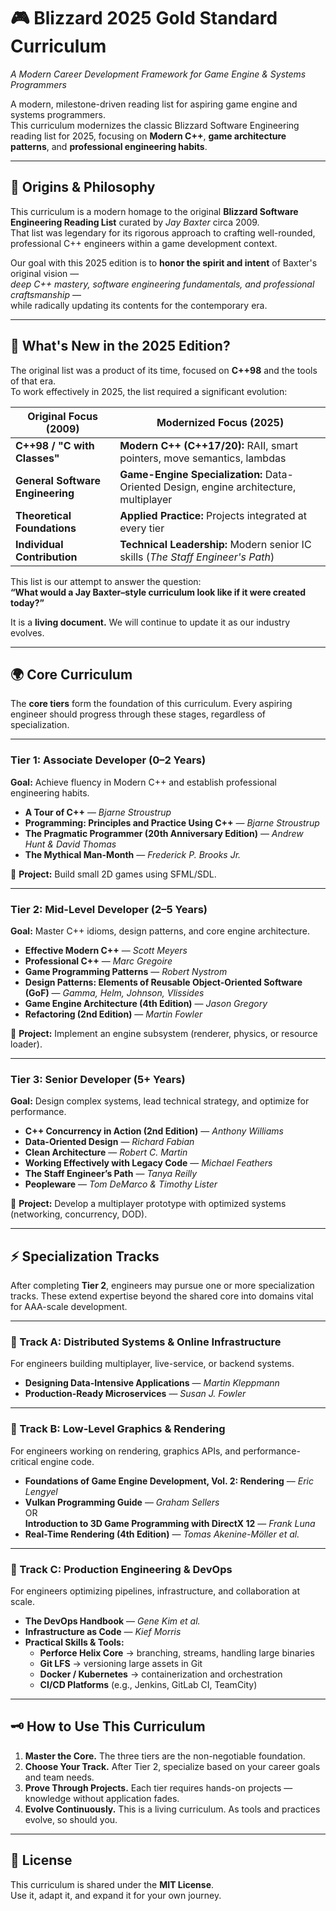 # 🎮 Blizzard 2025 Gold Standard Curriculum
*A Modern Career Development Framework for Game Engine & Systems Programmers*

A modern, milestone-driven reading list for aspiring game engine and systems programmers.  
This curriculum modernizes the classic Blizzard Software Engineering reading list for 2025, focusing on **Modern C++**, **game architecture patterns**, and **professional engineering habits**.

---

## 📖 Origins & Philosophy

This curriculum is a modern homage to the original **Blizzard Software Engineering Reading List** curated by *Jay Baxter* circa 2009.  
That list was legendary for its rigorous approach to crafting well-rounded, professional C++ engineers within a game development context.

Our goal with this 2025 edition is to **honor the spirit and intent** of Baxter's original vision —  
*deep C++ mastery, software engineering fundamentals, and professional craftsmanship* —  
while radically updating its contents for the contemporary era.

---

## 🚀 What's New in the 2025 Edition?

The original list was a product of its time, focused on **C++98** and the tools of that era.  
To work effectively in 2025, the list required a significant evolution:

| Original Focus (2009) | Modernized Focus (2025) |
|-----------------------|--------------------------|
| **C++98 / "C with Classes"** | **Modern C++ (C++17/20):** RAII, smart pointers, move semantics, lambdas |
| **General Software Engineering** | **Game-Engine Specialization:** Data-Oriented Design, engine architecture, multiplayer |
| **Theoretical Foundations** | **Applied Practice:** Projects integrated at every tier |
| **Individual Contribution** | **Technical Leadership:** Modern senior IC skills (*The Staff Engineer's Path*) |

This list is our attempt to answer the question:  
**“What would a Jay Baxter–style curriculum look like if it were created today?”**

It is a **living document.** We will continue to update it as our industry evolves.  

---

## 🌍 Core Curriculum

The **core tiers** form the foundation of this curriculum. Every aspiring engineer should progress through these stages, regardless of specialization.

---

### **Tier 1: Associate Developer (0–2 Years)**
**Goal:** Achieve fluency in Modern C++ and establish professional engineering habits.

- **A Tour of C++** — *Bjarne Stroustrup*  
- **Programming: Principles and Practice Using C++** — *Bjarne Stroustrup*  
- **The Pragmatic Programmer (20th Anniversary Edition)** — *Andrew Hunt & David Thomas*  
- **The Mythical Man-Month** — *Frederick P. Brooks Jr.*  

📌 **Project:** Build small 2D games using SFML/SDL.  

---

### **Tier 2: Mid-Level Developer (2–5 Years)**
**Goal:** Master C++ idioms, design patterns, and core engine architecture.

- **Effective Modern C++** — *Scott Meyers*  
- **Professional C++** — *Marc Gregoire*  
- **Game Programming Patterns** — *Robert Nystrom*  
- **Design Patterns: Elements of Reusable Object-Oriented Software (GoF)** — *Gamma, Helm, Johnson, Vlissides*  
- **Game Engine Architecture (4th Edition)** — *Jason Gregory*  
- **Refactoring (2nd Edition)** — *Martin Fowler*  

📌 **Project:** Implement an engine subsystem (renderer, physics, or resource loader).  

---

### **Tier 3: Senior Developer (5+ Years)**
**Goal:** Design complex systems, lead technical strategy, and optimize for performance.

- **C++ Concurrency in Action (2nd Edition)** — *Anthony Williams*  
- **Data-Oriented Design** — *Richard Fabian*  
- **Clean Architecture** — *Robert C. Martin*  
- **Working Effectively with Legacy Code** — *Michael Feathers*  
- **The Staff Engineer’s Path** — *Tanya Reilly*  
- **Peopleware** — *Tom DeMarco & Timothy Lister*  

📌 **Project:** Develop a multiplayer prototype with optimized systems (networking, concurrency, DOD).  

---

## ⚡ Specialization Tracks

After completing **Tier 2**, engineers may pursue one or more specialization tracks. These extend expertise beyond the shared core into domains vital for AAA-scale development.

---

### 🔹 Track A: Distributed Systems & Online Infrastructure
For engineers building multiplayer, live-service, or backend systems.

- **Designing Data-Intensive Applications** — *Martin Kleppmann*  
- **Production-Ready Microservices** — *Susan J. Fowler*  

---

### 🔹 Track B: Low-Level Graphics & Rendering
For engineers working on rendering, graphics APIs, and performance-critical engine code.

- **Foundations of Game Engine Development, Vol. 2: Rendering** — *Eric Lengyel*  
- **Vulkan Programming Guide** — *Graham Sellers*  
  OR  
  **Introduction to 3D Game Programming with DirectX 12** — *Frank Luna*  
- **Real-Time Rendering (4th Edition)** — *Tomas Akenine-Möller et al.*  

---

### 🔹 Track C: Production Engineering & DevOps
For engineers optimizing pipelines, infrastructure, and collaboration at scale.

- **The DevOps Handbook** — *Gene Kim et al.*  
- **Infrastructure as Code** — *Kief Morris*  
- **Practical Skills & Tools:**  
  - **Perforce Helix Core** → branching, streams, handling large binaries  
  - **Git LFS** → versioning large assets in Git  
  - **Docker / Kubernetes** → containerization and orchestration  
  - **CI/CD Platforms** (e.g., Jenkins, GitLab CI, TeamCity)  

---

## 🗝️ How to Use This Curriculum

1. **Master the Core.** The three tiers are the non-negotiable foundation.  
2. **Choose Your Track.** After Tier 2, specialize based on your career goals and team needs.  
3. **Prove Through Projects.** Each tier requires hands-on projects — knowledge without application fades.  
4. **Evolve Continuously.** This is a living curriculum. As tools and practices evolve, so should you.  

---

## 📜 License

This curriculum is shared under the **MIT License**.  
Use it, adapt it, and expand it for your own journey.  
